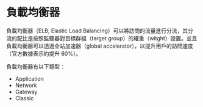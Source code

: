 # 負載均衡器

負載均衡器（ELB, Elastic Load Balancing）可以將訪問的流量進行分流，其分流的配比是按照監聽器對目標群組（target group）的權重（witght）設置。並且負載均衡器可以透過全站加速器（global accelerator），以提升用戶的訪問速度（官方數據表示約提升 60%）。

負載均衡器有以下類型：
- Application
- Network
- Gateway
- Classic
